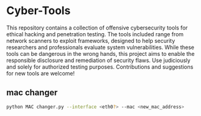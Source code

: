 # Cyber-Tools
This repository contains a collection of offensive cybersecurity tools for ethical hacking and penetration testing. The tools included range from network scanners to exploit frameworks, designed to help security researchers and professionals evaluate system vulnerabilities. While these tools can be dangerous in the wrong hands, this project aims to enable the responsible disclosure and remediation of security flaws. Use judiciously and solely for authorized testing purposes. Contributions and suggestions for new tools are welcome!

## mac changer 

```bash
python MAC changer.py --interface <eth0?> --mac <new_mac_address>
```


